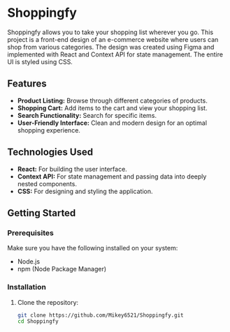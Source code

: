 # Shoppingfy

Shoppingfy allows you to take your shopping list wherever you go. This project is a front-end design of an e-commerce website where users can shop from various categories. The design was created using Figma and implemented with React and Context API for state management. The entire UI is styled using CSS.

## Features

- **Product Listing:** Browse through different categories of products.
- **Shopping Cart:** Add items to the cart and view your shopping list.
- **Search Functionality:** Search for specific items.
- **User-Friendly Interface:** Clean and modern design for an optimal shopping experience.

## Technologies Used

- **React:** For building the user interface.
- **Context API:** For state management and passing data into deeply nested components.
- **CSS:** For designing and styling the application.

## Getting Started

### Prerequisites

Make sure you have the following installed on your system:

- Node.js
- npm (Node Package Manager)

### Installation

1. Clone the repository:

   ```bash
   git clone https://github.com/Mikey6521/Shoppingfy.git
   cd Shoppingfy
